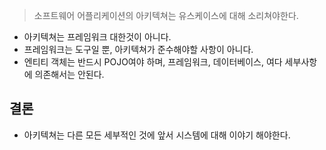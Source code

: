 >소프트웨어 어플리케이션의 아키텍쳐는 유스케이스에 대해 소리쳐야한다.
- 아키텍쳐는 프레임워크 대한것이 아니다.
- 프레임워크는 도구일 뿐, 아키텍쳐가 준수해야할 사항이 아니다.
- 엔티티 객체는 반드시 POJO여야 하며, 프레임워크, 데이터베이스, 여다 세부사항에 의존해서는 안된다.

결론
-
- 아키텍쳐는 다른 모든 세부적인 것에 앞서 시스템에 대해 이야기 해야한다.